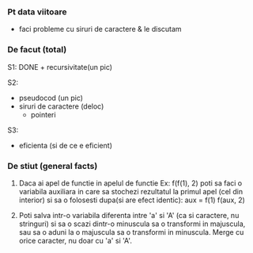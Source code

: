 ### Pt data viitoare
- faci probleme cu siruri de caractere & le discutam

### De facut (total)

S1:
  DONE + recursivitate(un pic)

S2:
  + pseudocod (un pic)
  + siruri de caractere (deloc) 
    * pointeri

S3:
  + eficienta (si de ce e eficient)


### De stiut (general facts)

1. Daca ai apel de functie in apelul de functie
  Ex: f(f(1), 2)
  poti sa faci o variabila auxiliara in care sa stochezi rezultatul la primul apel
  (cel din interior) si sa o folosesti dupa(si are efect identic):
  aux = f(1)
  f(aux, 2)

2. Poti salva intr-o variabila diferenta intre 'a' si 'A' (ca si caractere, nu stringuri)
  si sa o scazi dintr-o minuscula sa o transformi in majuscula,
  sau sa o aduni la o majuscula sa o transformi in minuscula.
  Merge cu orice caracter, nu doar cu 'a' si 'A'.
